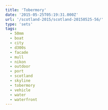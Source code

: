 ```yaml
---
title: 'Tobermory'
date: '2015-05-25T05:19:31.000Z'
url: '/scotland-2015/scotland-20150525-56/'
type: 'sets'
tags:
  - 50mm
  - boat
  - city
  - d300s
  - facade
  - mull
  - nikon
  - outdoor
  - port
  - scotland
  - skyline
  - tobermory
  - vehicle
  - water
  - waterfront
---
```

